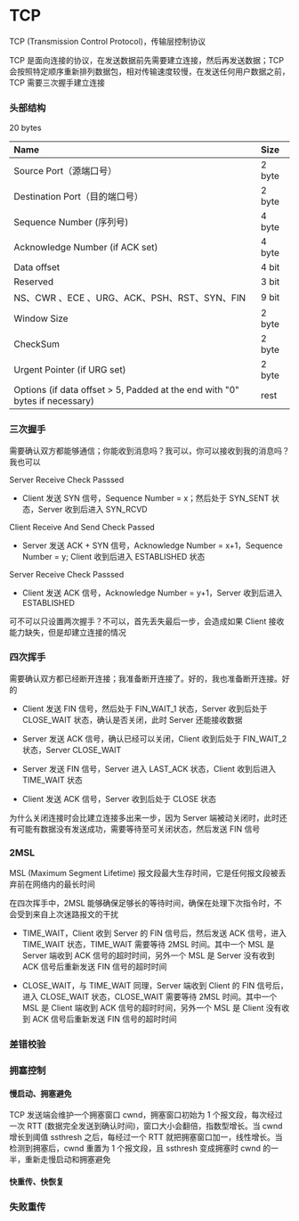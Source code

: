# TCP

TCP (Transmission Control Protocol)，传输层控制协议

TCP 是面向连接的协议，在发送数据前先需要建立连接，然后再发送数据；TCP 会按照特定顺序重新排列数据包，相对传输速度较慢，在发送任何用户数据之前，TCP 需要三次握手建立连接

### 头部结构

20 bytes  

| Name | Size |
| :--- | :--- |
| Source Port（源端口号） | 2 byte |
|Destination Port（目的端口号） | 2 byte |
| Sequence Number (序列号) | 4 byte |
| Acknowledge Number (if ACK set) | 4 byte |
| Data offset | 4 bit |
| Reserved |  3 bit |
| NS、CWR 、ECE 、URG、ACK、PSH、RST、SYN、FIN | 9 bit |
| Window Size | 2 byte |
| CheckSum | 2 byte |
| Urgent Pointer (if URG set) | 2 byte |
| Options (if data offset > 5, Padded at the end with "0" bytes if necessary) | rest |



### 三次握手

需要确认双方都能够通信；你能收到消息吗？我可以，你可以接收到我的消息吗？我也可以

Server Receive Check Passsed

- Client 发送 SYN 信号，Sequence Number = x；然后处于 SYN_SENT 状态，Server 收到后进入 SYN_RCVD

Client Receive And Send Check Passed

- Server 发送 ACK + SYN 信号，Acknowledge Number = x+1，Sequence Number = y; Client 收到后进入 ESTABLISHED 状态

Server Receive Check Passsed

- Client 发送 ACK 信号，Acknowledge Number = y+1，Server 收到后进入 ESTABLISHED

可不可以只设置两次握手？不可以，首先丢失最后一步，会造成如果 Client 接收能力缺失，但是却建立连接的情况


### 四次挥手

需要确认双方都已经断开连接；我准备断开连接了。好的，我也准备断开连接。好的

- Client 发送 FIN 信号，然后处于 FIN_WAIT_1 状态，Server 收到后处于 CLOSE_WAIT 状态，确认是否关闭，此时 Server 还能接收数据

- Server 发送 ACK 信号，确认已经可以关闭，Client 收到后处于 FIN_WAIT_2 状态，Server CLOSE_WAIT
- Server 发送 FIN 信号，Server 进入 LAST_ACK 状态，Client 收到后进入 TIME_WAIT 状态
- Client 发送 ACK 信号，Server 收到后处于 CLOSE 状态

为什么关闭连接时会比建立连接多出来一步，因为 Server 端被动关闭时，此时还有可能有数据没有发送成功，需要等待至可关闭状态，然后发送 FIN 信号

### 2MSL

MSL (Maximum Segment Lifetime) 报文段最大生存时间，它是任何报文段被丢弃前在网络内的最长时间

在四次挥手中，2MSL 能够确保足够长的等待时间，确保在处理下次指令时，不会受到来自上次迷路报文的干扰

- TIME_WAIT，Client 收到 Server 的 FIN 信号后，然后发送 ACK 信号，进入 TIME_WAIT 状态，TIME_WAIT 需要等待 2MSL 时间。其中一个 MSL 是 Server 端收到 ACK 信号的超时时间，另外一个 MSL 是 Server 没有收到 ACK 信号后重新发送 FIN 信号的超时时间

- CLOSE_WAIT，与 TIME_WAIT 同理，Server 端收到 Client 的 FIN 信号后，进入 CLOSE_WAIT 状态，CLOSE_WAIT 需要等待 2MSL 时间。其中一个 MSL 是 Client 端收到 ACK 信号的超时时间，另外一个 MSL 是 Client 没有收到 ACK 信号后重新发送 FIN 信号的超时时间

### 差错校验

### 拥塞控制

#### 慢启动、拥塞避免

TCP 发送端会维护一个拥塞窗口 cwnd，拥塞窗口初始为 1 个报文段，每次经过一次 RTT (数据完全发送到确认时间)，窗口大小会翻倍，指数型增长。当 cwnd 增长到阈值 ssthresh 之后，每经过一个 RTT 就把拥塞窗口加一，线性增长。当检测到拥塞后，cwnd 重置为 1 个报文段，且 ssthresh 变成拥塞时 cwnd 的一半，重新走慢启动和拥塞避免

#### 快重传、快恢复




### 失败重传
